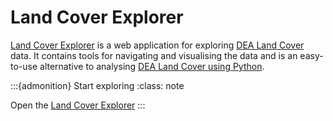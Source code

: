 # Land Cover Explorer

[Land Cover Explorer](https://dev.mapexplorer.dea.ga.gov.au/landcoverexplorer/index.html) is a web application for exploring [DEA Land Cover](/data/product/dea-land-cover-landsat/) data. It contains tools for navigating and visualising the data and is an easy-to-use alternative to analysing [DEA Land Cover using Python](/notebooks/DEA_products/DEA_Land_Cover/).

:::{admonition} Start exploring
:class: note

Open the [Land Cover Explorer](https://dev.mapexplorer.dea.ga.gov.au/landcoverexplorer/index.html)
:::

   


